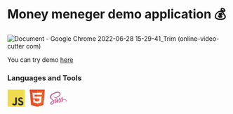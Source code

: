 # Money meneger demo application 💰

![Document - Google Chrome 2022-06-28 15-29-41_Trim (online-video-cutter com)](https://user-images.githubusercontent.com/73027259/176180035-8c48814f-a26c-4d0c-9099-b82d5548e7df.gif)

You can try demo <a href="https://money-keeper-elyg3atd8-ilyaozhereliev.vercel.app/" target="_blank"/>here</a>

###  Languages and Tools
<div>
    <img src="https://github.com/devicons/devicon/blob/master/icons/javascript/javascript-original.svg" title="JavaScript" alt="JavaScript" width="40" height="40"/>&nbsp;
  <img src="https://github.com/devicons/devicon/blob/master/icons/html5/html5-original.svg" title="HTML5" alt="HTML" width="40" height="40"/>&nbsp;
  <img src="https://github.com/devicons/devicon/blob/master/icons/sass/sass-original.svg" title="scss" alt="scss" width="40" height="40"/>&nbsp;
</div>
